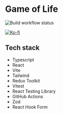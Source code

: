 # Game of Life

![Build workflow status](https://github.com/conradthegray/game-of-life/actions/workflows/ci.yml/badge.svg)

[![Ko-fi](https://img.shields.io/badge/Ko--fi-F16061?style=for-the-badge&logo=ko-fi&logoColor=white)](https://ko-fi.com/conradthegray)

## Tech stack

- Typescript
- React
- Vite
- Tailwind
- Redux Toolkit
- Vitest
- React Testing Library
- GitHub Actions
- Zod
- React Hook Form
